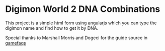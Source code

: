 # Digimon World 2 DNA Combinations

This project is a simple html form using angularjs which you can type the digimon name and find how to get it by DNA.

Special thanks to Marshall Morris and Dogeci for the guide source in [gamefaqs](https://gamefaqs.gamespot.com/ps/437339-digimon-world-2/faqs/61067)


